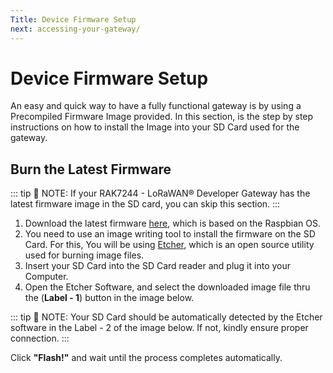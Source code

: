 ```yaml
---
Title: Device Firmware Setup
next: accessing-your-gateway/
---
```


# Device Firmware Setup
An easy and quick way to have a fully functional gateway is by using a Precompiled Firmware Image provided. In this section, is the step by step instructions on how to install the Image into your SD Card used for the gateway.

## Burn the Latest Firmware

::: tip 📝 NOTE:
 If your RAK7244 - LoRaWAN® Developer Gateway has the latest firmware image in the SD card, you can
skip this section.
:::

1. Download the latest firmware [here](https://downloads.rakwireless.com/en/LoRa/Developer-LoRaWAN-Gateway-RAK7244%26RAK7244P/Firmware/RAK7244_Latest_Firmware.zip), which is based on the Raspbian OS.
2. You need to use an image writing tool to install the firmware on the SD Card. For this, You will be using [Etcher](https://www.balena.io/etcher/), which is an open source utility used for burning image files.
3. Insert your SD Card into the SD Card reader and plug it into your Computer.
4. Open the Etcher Software, and select the downloaded image file thru the (**Label - 1**) button in the image below.

::: tip 📝 NOTE:
 Your SD Card should be automatically detected by the Etcher software in the Label - 2 of the
image below. If not, kindly ensure proper connection.
:::

<rk-img
  src="/assets/images/quick-start-guide/rak7244/3.device firmware setup/firmwareburn.png"
  width="100%"
  figure-number="1"
  caption="Balena Etcher Software"
/>

Click **"Flash!"** and wait until the process completes automatically.

